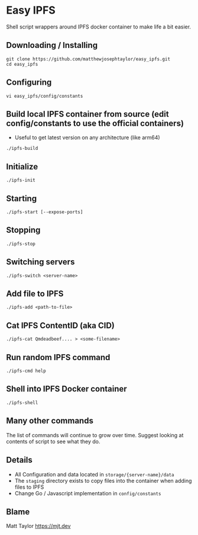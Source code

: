 # Easy IPFS

Shell script wrappers around IPFS docker container to make life a bit easier.

## Downloading / Installing

```
git clone https://github.com/matthewjosephtaylor/easy_ipfs.git
cd easy_ipfs
```

## Configuring
```
vi easy_ipfs/config/constants
```

## Build local IPFS container from source (edit config/constants to use the official containers)
- Useful to get latest version on any architecture (like arm64)

```
./ipfs-build
```

## Initialize

```
./ipfs-init
```

## Starting

```
./ipfs-start [--expose-ports]
```

## Stopping

```
./ipfs-stop
```

## Switching servers

```
./ipfs-switch <server-name>
```

## Add file to IPFS

```
./ipfs-add <path-to-file>
```

## Cat IPFS ContentID (aka CID)

```
./ipfs-cat Qmdeadbeef.... > <some-filename>
```

## Run random IPFS command

```
./ipfs-cmd help
```

## Shell into IPFS Docker container

```
./ipfs-shell
```

## Many other commands

The list of commands will continue to grow over time. Suggest looking at contents of script to see what they do.

## Details

- All Configuration and data located in `storage/{server-name}/data`
- The `staging` directory exists to copy files into the container when adding files to IPFS
- Change Go / Javascript implementation in `config/constants`

## Blame

Matt Taylor https://mjt.dev
